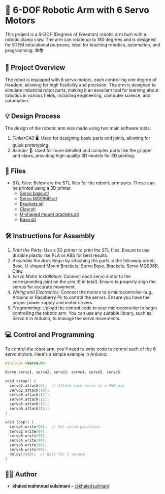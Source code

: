 # 🤖 6-DOF Robotic Arm with 6 Servo Motors

This project is a 6-DOF (Degrees of Freedom) robotic arm built with a robotic clamp claw. The arm can rotate up to 180 degrees and is designed for STEM educational purposes, ideal for teaching robotics, automation, and programming. 🛠📚

## 🔧 Project Overview

The robot is equipped with 6 servo motors, each controlling one degree of freedom, allowing for high flexibility and precision. The arm is designed to simulate industrial robot parts, making it an excellent tool for learning about robotics in various fields, including engineering, computer science, and automation.

## 💡 Design Process

The design of the robotic arm was made using two main software tools:
1. *TinkerCAD* 🖥: Used for designing basic parts and joints, allowing for quick prototyping.
2. *Blender* 🎨: Used for more detailed and complex parts like the gripper and claws, providing high-quality 3D models for 3D printing.

## 📂 Files

- *STL Files*: Below are the STL files for the robotic arm parts. These can be printed using a 3D printer.
  - [Servo base.stl](./files/Servo_base.stl)
  - [Servo MG996R.stl](./files/Servo_MG996R.stl)
  - [Brackets.stl](./files/Brackets.stl)
  - [Claw.stl](./files/Claw.stl)
  - [U-shaped mount brackets.stl](./files/U_shaped_mount_brackets.stl)
  - [Base.stl](./files/Base.stl)

## 🛠 Instructions for Assembly

1. *Print the Parts*: Use a 3D printer to print the STL files. Ensure to use durable plastic like PLA or ABS for best results.
2. *Assemble the Arm*: Begin by attaching the parts in the following order: Base, U-shaped Mount Brackets, Servo Base, Brackets, Servo MG996R, Claw.
3. *Servo Motor Installation*: Connect each servo motor to the corresponding joint on the arm (6 in total). Ensure to properly align the servos for accurate movement.
4. *Wiring and Electronics*: Connect the motors to a microcontroller (e.g., Arduino or Raspberry Pi) to control the servos. Ensure you have the proper power supply and motor drivers.
5. *Programming*: Upload the control code to your microcontroller to begin controlling the robotic arm. You can use any suitable library, such as Servo.h in Arduino, to manage the servo movements.

## 💻 Control and Programming

To control the robot arm, you'll need to write code to control each of the 6 servo motors. Here's a simple example in Arduino:

```cpp
#include <Servo.h>

Servo servo1, servo2, servo3, servo4, servo5, servo6;

void setup() {
  servo1.attach(9);  // Attach each servo to a PWM pin
  servo2.attach(10);
  servo3.attach(11);
  servo4.attach(12);
  servo5.attach(13);
  servo6.attach(14);
}

void loop() {
  servo1.write(90);  // Set servo positions
  servo2.write(90);
  servo3.write(90);
  servo4.write(90);
  servo5.write(90);
  servo6.write(90);
  delay(1000);  // Wait for 1 second
}
```
## 🧑‍💻 Author

- **khaled mahmoud sulaimani** – [@khaledsulimani](https://github.com/khaledsulimani)
